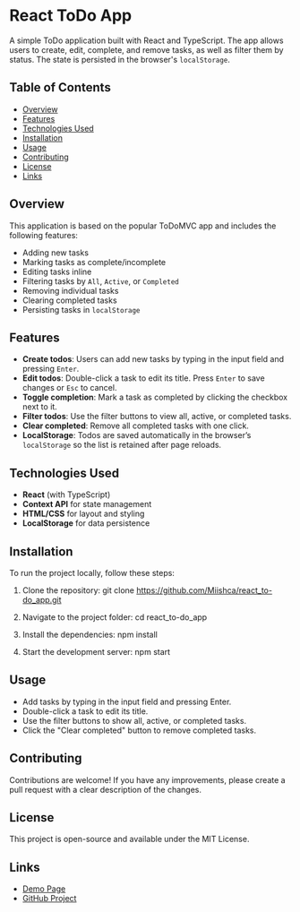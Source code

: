 # React ToDo App

A simple ToDo application built with React and TypeScript. The app allows users to create, edit, complete, and remove tasks, as well as filter them by status. The state is persisted in the browser's `localStorage`.

## Table of Contents

- [Overview](#overview)
- [Features](#features)
- [Technologies Used](#technologies-used)
- [Installation](#installation)
- [Usage](#usage)
- [Contributing](#contributing)
- [License](#license)
- [Links](#links)

## Overview

This application is based on the popular ToDoMVC app and includes the following features:

- Adding new tasks
- Marking tasks as complete/incomplete
- Editing tasks inline
- Filtering tasks by `All`, `Active`, or `Completed`
- Removing individual tasks
- Clearing completed tasks
- Persisting tasks in `localStorage`

## Features

- **Create todos**: Users can add new tasks by typing in the input field and pressing `Enter`.
- **Edit todos**: Double-click a task to edit its title. Press `Enter` to save changes or `Esc` to cancel.
- **Toggle completion**: Mark a task as completed by clicking the checkbox next to it.
- **Filter todos**: Use the filter buttons to view all, active, or completed tasks.
- **Clear completed**: Remove all completed tasks with one click.
- **LocalStorage**: Todos are saved automatically in the browser’s `localStorage` so the list is retained after page reloads.

## Technologies Used

- **React** (with TypeScript)
- **Context API** for state management
- **HTML/CSS** for layout and styling
- **LocalStorage** for data persistence

## Installation

To run the project locally, follow these steps:

1. Clone the repository:
   git clone https://github.com/Miishca/react_to-do_app.git

2. Navigate to the project folder:
   cd react_to-do_app

3. Install the dependencies:
   npm install

4. Start the development server:
   npm start

## Usage

- Add tasks by typing in the input field and pressing Enter.
- Double-click a task to edit its title.
- Use the filter buttons to show all, active, or completed tasks.
- Click the "Clear completed" button to remove completed tasks.

## Contributing

Contributions are welcome! If you have any improvements, please create a pull request with a clear description of the changes.

## License

This project is open-source and available under the MIT License.

## Links

- [Demo Page](https://miishca.github.io/react_to-do_app/)
- [GitHub Project](https://github.com/Miishca/react_to-do_app)
